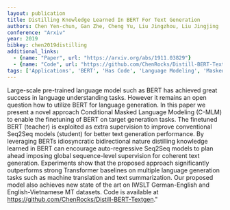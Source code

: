 ```yaml
---
layout: publication
title: Distilling Knowledge Learned In BERT For Text Generation
authors: Chen Yen-chun, Gan Zhe, Cheng Yu, Liu Jingzhou, Liu Jingjing
conference: "Arxiv"
year: 2019
bibkey: chen2019distilling
additional_links:
  - {name: "Paper", url: "https://arxiv.org/abs/1911.03829"}
  - {name: "Code", url: "https://github.com/ChenRocks/Distill-BERT-Textgen"}
tags: ['Applications', 'BERT', 'Has Code', 'Language Modeling', 'Masked Language Model', 'Model Architecture', 'Pretraining Methods', 'RAG', 'Transformer']
---
```

Large-scale pre-trained language model such as BERT has achieved great success in language understanding tasks. However it remains an open question how to utilize BERT for language generation. In this paper we present a novel approach Conditional Masked Language Modeling (C-MLM) to enable the finetuning of BERT on target generation tasks. The finetuned BERT (teacher) is exploited as extra supervision to improve conventional Seq2Seq models (student) for better text generation performance. By leveraging BERTs idiosyncratic bidirectional nature distilling knowledge learned in BERT can encourage auto-regressive Seq2Seq models to plan ahead imposing global sequence-level supervision for coherent text generation. Experiments show that the proposed approach significantly outperforms strong Transformer baselines on multiple language generation tasks such as machine translation and text summarization. Our proposed model also achieves new state of the art on IWSLT German-English and English-Vietnamese MT datasets. Code is available at https://github.com/ChenRocks/Distill-BERT-Textgen."
